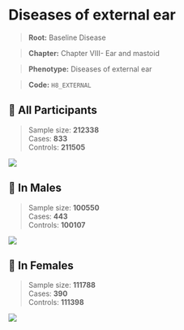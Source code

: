 # Diseases of external ear

> **Root:** Baseline Disease  

> **Chapter:** Chapter VIII- Ear and mastoid  

> **Phenotype:** Diseases of external ear  

> **Code:** `H8_EXTERNAL`

## 🧪 All Participants  
> Sample size: **212338**  
> Cases: **833**  
> Controls: **211505**
<img src="/Disease/Figures/ALL/Incidence/H8_EXTERNAL.png"/>
<CsvTable src="/Disease_Data/ALL/Incidence/COX_H8_EXTERNAL.csv" label="🔍 View full results" />

## 👨 In Males  
> Sample size: **100550**  
> Cases: **443**  
> Controls: **100107**
<img src="/Disease/Figures/Male/Incidence/H8_EXTERNAL.png"/>
<CsvTable src="/Disease_Data/Male/Incidence/COX_H8_EXTERNAL.csv" label="🔍 View full results" />

## 👩 In Females  
> Sample size: **111788**  
> Cases: **390**  
> Controls: **111398**
<img src="/Disease/Figures/Female/Incidence/H8_EXTERNAL.png"/>
<CsvTable src="/Disease_Data/Female/Incidence/COX_H8_EXTERNAL.csv" label="🔍 View full results" />
